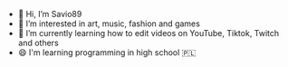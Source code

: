 - 👋 Hi, I’m Savio89
- 👀 I’m interested in art, music, fashion and games
- 🌱 I’m currently learning how to edit videos on YouTube, Tiktok, Twitch and others
- 😄 I'm learning programming in high school 🇵🇱

